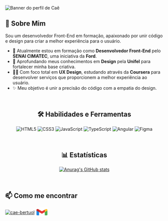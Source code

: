 <img src="https://i.imgur.com/M5T5B31.png" alt="Banner do perfil de Caê">

<br>

## 🚀 Sobre Mim
Sou um desenvolvedor Front-End em formação, apaixonado por unir código e design para criar a melhor experiência para o usuário.

- 🌱 Atualmente estou em formação como **Desenvolvedor Front-End** pelo **SENAI CIMATEC**, uma iniciativa da **Ford**.
- 🎨 Aprofundando meus conhecimentos em **Design** pela **Unifel** para fortalecer minha base criativa.
- 👨‍💻 Com foco total em **UX Design**, estudando através da **Coursera** para desenvolver serviços que proporcionem a melhor experiência ao usuário.
- ✨ Meu objetivo é unir a precisão do código com a empatia do design.

<br>

<div align="center">

## 🛠️ Habilidades e Ferramentas
![HTML5](https://img.shields.io/badge/HTML5-E34F26?style=for-the-badge&logo=html5&logoColor=white)
![CSS3](https://img.shields.io/badge/CSS3-1572B6?style=for-the-badge&logo=css3&logoColor=white)
![JavaScript](https://img.shields.io/badge/JavaScript-F7DF1E?style=for-the-badge&logo=javascript&logoColor=black)
![TypeScript](https://img.shields.io/badge/TypeScript-007ACC?style=for-the-badge&logo=typescript&logoColor=white)
![Angular](https://img.shields.io/badge/Angular-DD0031?style=for-the-badge&logo=angular&logoColor=white)
![Figma](https://img.shields.io/badge/Figma-F24E1E?style=for-the-badge&logo=figma&logoColor=white)

<br>

## 📊 Estatísticas
[![Anurag's GitHub stats](https://github-readme-stats.vercel.app/api?username=SEU-USUARIO-AQUI&show_icons=true&theme=catppuccin_latte&rank_icon=github)](https://github.com/anuraghazra/github-readme-stats)

</div>

<br>

## 📫 Como me encontrar
<p align="left">
<a href="https://www.linkedin.com/in/caê-bertuol-086385356/" target="blank"><img align="center" src="https://raw.githubusercontent.com/rahuldkjain/github-profile-readme-generator/master/src/images/icons/Social/linked-in-alt.svg" alt="cae-bertuol" height="30" width="40" /></a>
<a href="mailto:ellebertuol@gmail.com" target="blank"><img align="center" src="https://raw.githubusercontent.com/rahuldkjain/github-profile-readme-generator/master/src/images/icons/Social/gmail.svg" alt="ellebertuol" height="30" width="40" /></a>
</p>
